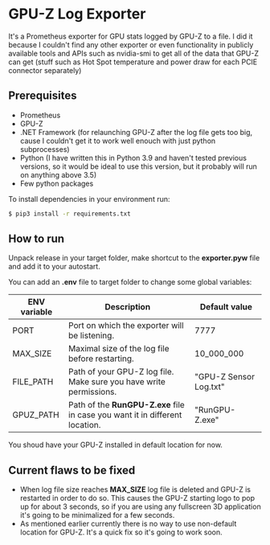 # GPU-Z Log Exporter
It's a Prometheus exporter for GPU stats logged by GPU-Z to a file. I did it because I couldn't find any other exporter or even functionality in publicly available tools and APIs such as nvidia-smi to get all of the data that GPU-Z can get (stuff such as Hot Spot temperature and power draw for each PCIE connector separately)


## Prerequisites

- Prometheus
- GPU-Z
- .NET Framework (for relaunching GPU-Z after the log file gets too big, cause I couldn't get it to work well enouch with just python subprocesses)
- Python (I have written this in Python 3.9 and haven't tested previous versions, so it would be ideal to use this version, but it probably will run on anything above 3.5)
- Few python packages

To install dependencies in your environment run:

```bash
$ pip3 install -r requirements.txt
```

## How to run
Unpack release in your target folder, make shortcut to the **exporter.pyw** file and add it to your autostart.

You can add an **.env** file to target folder to change some global variables:  

ENV variable    | Description                                                                   | Default value
------------    | -------------                                                                 | -------------
PORT            | Port on which the exporter will be listening.                                 | 7777
MAX_SIZE        | Maximal size of the log file before restarting.                               | 10_000_000
FILE_PATH       | Path of your GPU-Z log file. Make sure you have write permissions.            | "GPU-Z Sensor Log.txt"
GPUZ_PATH       | Path of the **RunGPU-Z.exe** file in case you want it in different location.  | "RunGPU-Z.exe"
    
You shoud have your GPU-Z installed in default location for now.

## Current flaws to be fixed

* When log file size reaches **MAX_SIZE** log file is deleted and GPU-Z is restarted in order to do so. This causes the GPU-Z starting logo to pop up for about 3 seconds, so if you are using any fullscreen 3D application it's going to be minimalized for a few seconds.
* As mentioned earlier currently there is no way to use non-default location for GPU-Z. It's a quick fix so it's going to work soon.
